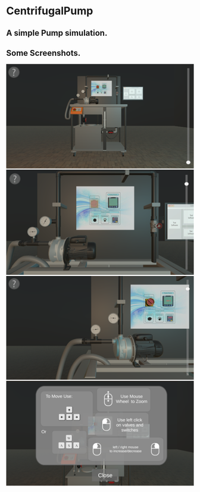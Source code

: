 # CentrifugalPump

## A simple Pump simulation.

## Some Screenshots.

![App Screenshot](https://github.com/MohamedNourSadek/Centrifugal-Pump-Simulation/blob/main/Screenshots/1.png)
![App Screenshot](https://github.com/MohamedNourSadek/Centrifugal-Pump-Simulation/blob/main/Screenshots/2.png)
![App Screenshot](https://github.com/MohamedNourSadek/Centrifugal-Pump-Simulation/blob/main/Screenshots/3.png)
![App Screenshot](https://github.com/MohamedNourSadek/Centrifugal-Pump-Simulation/blob/main/Screenshots/4.png)

